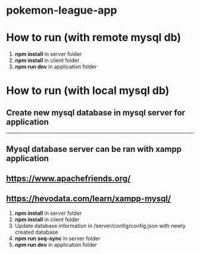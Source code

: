 # pokemon-league-app

# How to run (with remote mysql db)
1. **npm install** in server folder
2. **npm install** in client folder
3. **npm run dev** in application folder

# How to run (with local mysql db)
## Create new mysql database in mysql server for application

----
Mysql database server can be ran with xampp application
----
https://www.apachefriends.org/
----
https://hevodata.com/learn/xampp-mysql/
----

1. **npm install** in server folder
2. **npm install** in client folder
3. Update database information in /server/config/config.json with newly created database
4. **npm run seq-sync** in server folder
5. **npm run dev** in application folder
